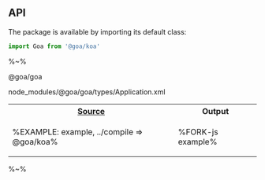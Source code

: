 ## API

The package is available by importing its default class:

```js
import Goa from '@goa/koa'
```

%~%

<include-typedefs>@goa/goa</include-typedefs>

<method noArgTypesInToc level="3" name="Application.constructor">node_modules/@goa/goa/types/Application.xml</method>

<table>
<tr><th><a href="example/index.js">Source</a></th><th>Output</th></tr>
<!-- block-start -->
<tr><td>

%EXAMPLE: example, ../compile => @goa/koa%
</td>
<td>

%FORK-js example%
</td></tr>
</table>

%~%